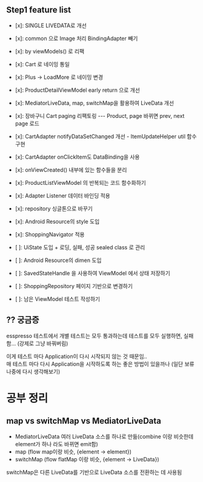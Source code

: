 ## Step1 feature list

- [x]: SINGLE LIVEDATA로 개선
- [x]: common 으로 Image 처리 BindingAdapter 빼기
- [x]: by viewModels() 로 리팩
- [x]: Cart 로 네이밍 통일
- [x]: Plus -> LoadMore 로 네이밍 변경
- [x]: ProductDetailViewModel early return 으로 개선
- [x]: MediatorLiveData, map, switchMap을 활용하여 LiveData 개선
- [x]: 장바구니 Cart paging 리팩토링 --- Product, page 바뀌면 prev, next page 로드
- [x]: CartAdapter notifyDataSetChanged 개선 - ItemUpdateHelper util 함수 구현
- [x]: CartAdapter onClickItem도 DataBinding을 사용
- [x]: onViewCreated() 내부에 있는 함수들을 분리
- [x]: ProductListViewModel 의 반복되는 코드 함수화하기
- [x]: Adapter Listener 데이터 바인딩 적용
- [x]: repository 싱글톤으로 바꾸기
- [x]: Android Resource의 style 도입
- [x]: ShoppingNavigator 적용

- [ ]: UiState 도입 + 로딩, 실패, 성공 sealed class 로 관리
- [ ]: Android Resource의 dimen 도입
- [ ]: SavedStateHandle 을 사용하여 ViewModel 에서 상태 저장하기
- [ ]: ShoppingRepository 페이지 기반으로 변경하기
- [ ]: 남은 ViewModel 테스트 작성하기
## ?? 궁금증
esspresso 테스트에서 개별 테스트는 모두 통과하는데
테스트를 모두 실행하면, 실패함... (강제로 그냥 바꿔버림)

이게 테스트 마다 Application이 다시 시작되지 않는 것 때문임..  
매 테스트 마다 다시 Application을 시작하도록 하는 좋은 방법이 있을까나 (일단 보류 나중에 다시 생각해보기)

# 공부 정리

## map vs switchMap vs MediatorLiveData

- MediatorLiveData 여러 LiveData 소스를 하나로 만듦(combine 이랑 비슷한데 element가 하나 라도 바뀌면 emit함)
- map (flow map이랑 비슷, {element -> element})
- switchMap (flow flatMap 이랑 비슷, {element -> LiveData})

switchMap은 다른 LiveData를 기반으로 LiveData 소스를 전환하는 데 사용됨

